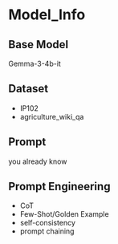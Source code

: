 # Model_Info

## Base Model

Gemma-3-4b-it

## Dataset

- IP102
- agriculture_wiki_qa

## Prompt

you already know

## Prompt Engineering

- CoT
- Few-Shot/Golden Example
- self-consistency
- prompt chaining

